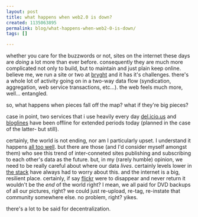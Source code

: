 ```yaml
---
layout: post
title: what happens when web2.0 is down?
created: 1135063895
permalink: blog/what-happens-when-web2-0-is-down/
tags: []

---
```

whether you care for the buzzwords or not, sites on the internet these days are *doing* a lot more than ever before. consequently they are much more complicated not only to build, but to maintain and just plain keep online. believe me, we run a site or two at <a href="http://www.bryght.com/" title="Bryght managed community hosting">bryght</a> and it has it's challenges. there's a whole lot of activity going on in a two-way data flow (syndication, aggregation, web service transactions, etc...). the web feels much more, well... entangled.

so, what happens when pieces fall off the map? what if they're big pieces?

case in point, two services that i use heavily every day <a href="http://del.icio.us/" title="del.icio.us" title="social bookmarks">del.icio.us</a> and <a href="http://www.bloglines.com/" title="rss reading">bloglines</a> have been offline for extended periods today (planned in the case of the latter- but still).

certainly, the world is not ending, nor am I particularly upset. I understand it happens <a href="http://support.bryght.com/">all too well</a>.  but there are those (and I'd consider myself amongst them) who see this trend of inter-conneted sites publishing and subscribing to each other's data as the future. but, in my (rarely humble) opinion, we need to be really careful about where our data *lives*. certainly levels lower in <a href="http://en.wikipedia.org/wiki/OSI_model" title="OSI model">the stack</a> have always had to worry about this. and the internet is a big, resilient place. certainly, if say <a href="http://flickr.com/">flickr</a> were to disappear and never return it wouldn't be the *end* of the world right? I mean, we all paid for DVD backups of all our pictures, right? we could just re-upload, re-tag, re-instate that community somewhere else. no problem, right? yikes.

there's a lot to be said for decentralization.
